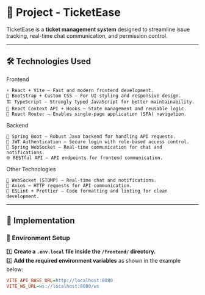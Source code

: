 # 📌 Project - TicketEase

TicketEase is a **ticket management system** designed to streamline issue tracking, real-time chat communication, and permission control.

---

## 🛠️ Technologies Used
Frontend

    ⚡ React + Vite – Fast and modern frontend development.
    🎨 Bootstrap + Custom CSS – For UI styling and responsive design.
    🏗 TypeScript – Strongly typed JavaScript for better maintainability.
    🔄 React Context API + Hooks – State management and reusable logic.
    🔗 React Router – Enables single-page application (SPA) navigation.

Backend

    🏢 Spring Boot – Robust Java backend for handling API requests.
    🔐 JWT Authentication – Secure login with role-based access control.
    📩 Spring WebSocket – Real-time communication for chat and notifications.
    🌐 RESTful API – API endpoints for frontend communication.

Other Technologies

    🚀 WebSocket (STOMP) – Real-time chat and notifications.
    📡 Axios – HTTP requests for API communication.
    📝 ESLint + Prettier – Code formatting and linting for clean development.

---

## 🚀 Implementation

### 🔧 Environment Setup

1️⃣ **Create a `.env.local` file inside the `/frontend/` directory.**  
2️⃣ **Add the required environment variables** as shown in the example below:

```ini
VITE_API_BASE_URL=http://localhost:8080
VITE_WS_URL=ws://localhost:8080/ws


